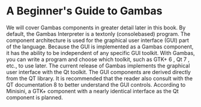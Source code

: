 # A Beginner's Guide to Gambas
We will cover Gambas components in greater detail later in this book. By default,
the Gambas Interpreter is a text­only (console­based) program. The component
architecture is used for the graphical user interface (GUI) part of the language.
Because the GUI is implemented as a Gambas component, it has the ability to be
independent of any specific GUI toolkit. With Gambas, you can write a program
and choose which toolkit, such as GTK+ 6 , Qt 7 , etc., to use later. The current
release of Gambas implements the graphical user interface with the Qt toolkit.
The GUI components are derived directly from the QT library. It is recommended
that the reader also consult with the QT documentation 8 to better understand the
GUI controls. According to Minisini, a GTK+ component with a nearly identical
interface as the Qt component is planned.